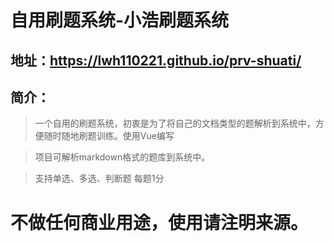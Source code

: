 # 自用刷题系统-小浩刷题系统
## 地址：https://lwh110221.github.io/prv-shuati/

## 简介：
> 一个自用的刷题系统，初衷是为了将自己的文档类型的题解析到系统中，方便随时随地刷题训练。使用Vue编写

> 项目可解析markdown格式的题库到系统中。

> 支持单选、多选、判断题 每题1分


# 不做任何商业用途，使用请注明来源。